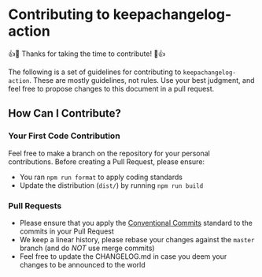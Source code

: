 <!--
Copyright (C) 2020-2022, TomTom (http://tomtom.com).

Licensed under the Apache License, Version 2.0 (the "License");
you may not use this file except in compliance with the License.
You may obtain a copy of the License at

   http://www.apache.org/licenses/LICENSE-2.0

Unless required by applicable law or agreed to in writing, software
distributed under the License is distributed on an "AS IS" BASIS,
WITHOUT WARRANTIES OR CONDITIONS OF ANY KIND, either express or implied.
See the License for the specific language governing permissions and
limitations under the License.
-->

# Contributing to keepachangelog-action

:+1::tada: Thanks for taking the time to contribute! :tada::+1:

The following is a set of guidelines for contributing to `keepachangelog-action`. These are mostly guidelines, not rules.
Use your best judgment, and feel free to propose changes to this document in a pull request.

## How Can I Contribute?

### Your First Code Contribution

Feel free to make a branch on the repository for your personal contributions.
Before creating a Pull Request, please ensure:

* You ran `npm run format` to apply coding standards
* Update the distribution (`dist/`) by running `npm run build`

### Pull Requests

* Please ensure that you apply the [Conventional Commits] standard to the commits in your Pull Request
* We keep a linear history, please rebase your changes against the `master` branch (and do *NOT* use merge commits)
* Feel free to update the CHANGELOG.md in case you deem your changes to be announced to the world


[Conventional Commits]: https://www.conventionalcommits.org/en/v1.0.0/

